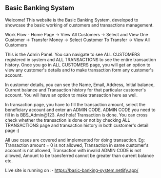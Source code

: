 ## Basic Banking System

Welcome! This website is the Basic Banking System, developed to showcase the basic working of customers and transactions management.

Work Flow - Home Page → View All Customers → Select and View One Customer → Transfer Money → Select Customer To Transfer → View All Customers

This is the Admin Panel. You can navigate to see ALL CUSTOMERS registered in system and ALL TRANSACTIONS to see the entire transaction history. Once you go in ALL CUSTOMERS page, you will get an option to view any customer's details and to make transaction form any customer's account.

In customer details, you can see the Name, Email, Address, Initial balance, Current balance and Transaction history for that particular customer's account. You will have an option to make transaction here as well.

In transaction page, you have to fill the transaction amount, select the beneficiary account and enter an ADMIN CODE. ADMIN CODE you need to fill in is BBS_Admin@123. And hola! Transaction is done. You can cross check whether the transaction is done or not by checking ALL TRANSACTIONS page and transaction history in both customer's detail page :)

All use cases are covered and implemented for doing transaction. Eg: Transaction amount = 0 is not allowed, Transaction in same customer's account is not allowed, Transaction with invalid ADMIN CODE is not allowed, Amount to be transferred cannot be greater than current balance etc.

Live site is running on :- https://basic-banking-system.netlify.app/
